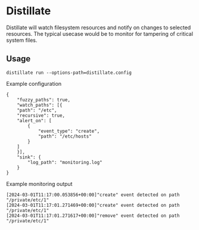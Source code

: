 # Distillate

Distillate will watch filesystem resources and notify on changes to selected resources.
The typical usecase would be to monitor for tampering of critical system files.

## Usage

```
distillate run --options-path=distillate.config
```

Example configuration

```
{
    "fuzzy_paths": true,
    "watch_paths": [{
    "path": "/etc",
    "recursive": true,
    "alert_on": [
        {
            "event_type": "create",
            "path": "/etc/hosts"
        }
    ]
    }],
    "sink": {
        "log_path": "monitoring.log"
    }
} 
```
Example monitoring output 
```
[2024-03-01T11:17:00.053856+00:00]"create" event detected on path "/private/etc/1"
[2024-03-01T11:17:01.271469+00:00]"create" event detected on path "/private/etc/1"
[2024-03-01T11:17:01.271617+00:00]"remove" event detected on path "/private/etc/1"
```